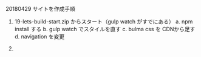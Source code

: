 20180429 
サイトを作成手順
1. 19-lets-build-start.zip からスタート（gulp watch がすでにある）
  a. npm install する
  b. gulp watch でスタイルを直す
  c. bulma css を CDNから足す
  d. navigation を変更

2. 

